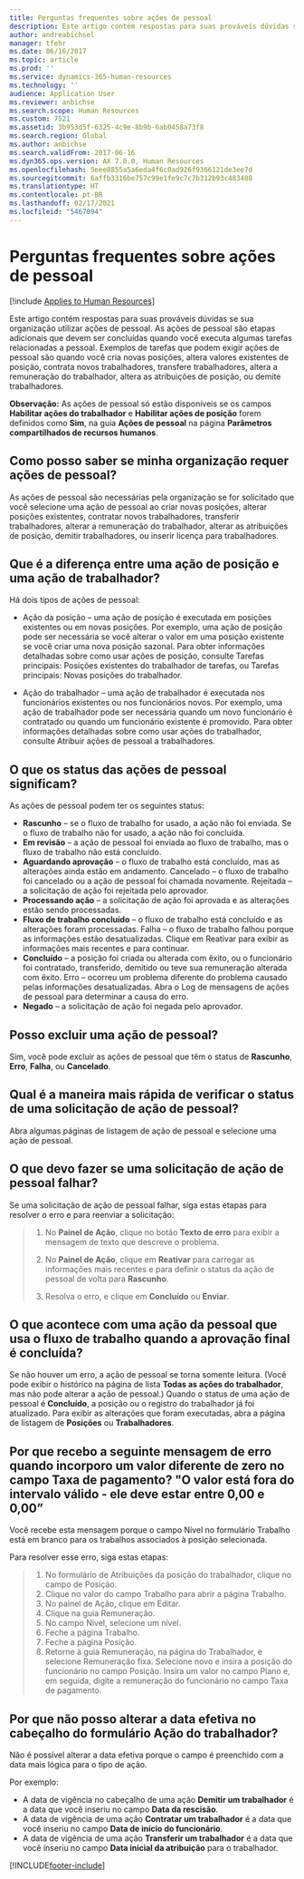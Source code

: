 ```yaml
---
title: Perguntas frequentes sobre ações de pessoal
description: Este artigo contém respostas para suas prováveis dúvidas se sua organização utilizar ações de pessoal. As ações de pessoal são etapas adicionais que devem ser concluídas quando você executa algumas tarefas relacionadas a pessoal.
author: andreabichsel
manager: tfehr
ms.date: 06/16/2017
ms.topic: article
ms.prod: ''
ms.service: dynamics-365-human-resources
ms.technology: ''
audience: Application User
ms.reviewer: anbichse
ms.search.scope: Human Resources
ms.custom: 7521
ms.assetid: 3b953d5f-6325-4c9e-8b9b-6ab0458a73f8
ms.search.region: Global
ms.author: anbichse
ms.search.validFrom: 2017-06-16
ms.dyn365.ops.version: AX 7.0.0, Human Resources
ms.openlocfilehash: 5eee8855a5a6eda4f6c0ad926f9366121de3ee7d
ms.sourcegitcommit: 6affb3316be757c99e1fe9c7c7b312b93c483408
ms.translationtype: HT
ms.contentlocale: pt-BR
ms.lasthandoff: 02/17/2021
ms.locfileid: "5467094"
---
```

# <a name="personnel-actions-faq"></a>Perguntas frequentes sobre ações de pessoal

[!include [Applies to Human Resources](../includes/applies-to-hr.md)]

Este artigo contém respostas para suas prováveis dúvidas se sua organização utilizar ações de pessoal. As ações de pessoal são etapas adicionais que devem ser concluídas quando você executa algumas tarefas relacionadas a pessoal. Exemplos de tarefas que podem exigir ações de pessoal são quando você cria novas posições, altera valores existentes de posição, contrata novos trabalhadores, transfere trabalhadores, altera a remuneração do trabalhador, altera as atribuições de posição, ou demite trabalhadores.

**Observação:** As ações de pessoal só estão disponíveis se os campos **Habilitar ações do trabalhador** e **Habilitar ações de posição** forem definidos como **Sim**, na guia **Ações de pessoal** na página **Parâmetros compartilhados de recursos humanos**. 

## <a name="how-can-i-tell-if-my-organization-requires-personnel-actions"></a>Como posso saber se minha organização requer ações de pessoal?
As ações de pessoal são necessárias pela organização se for solicitado que você selecione uma ação de pessoal ao criar novas posições, alterar posições existentes, contratar novos trabalhadores, transferir trabalhadores, alterar a remuneração do trabalhador, alterar as atribuições de posição, demitir trabalhadores, ou inserir licença para trabalhadores. 

## <a name="what-is-the-difference-between-a-position-action-and-a-worker-action"></a>Que é a diferença entre uma ação de posição e uma ação de trabalhador?
Há dois tipos de ações de pessoal:

- Ação da posição – uma ação de posição é executada em posições existentes ou em novas posições. Por exemplo, uma ação de posição pode ser necessária se você alterar o valor em uma posição existente se você criar uma nova posição sazonal. Para obter informações detalhadas sobre como usar ações de posição, consulte Tarefas principais: Posições existentes do trabalhador de tarefas, ou Tarefas principais: Novas posições do trabalhador.

- Ação do trabalhador – uma ação de trabalhador é executada nos funcionários existentes ou nos funcionários novos. Por exemplo, uma ação de trabalhador pode ser necessária quando um novo funcionário é contratado ou quando um funcionário existente é promovido. Para obter informações detalhadas sobre como usar ações do trabalhador, consulte Atribuir ações de pessoal a trabalhadores.

## <a name="what-do-the-statuses-of-the-personnel-actions-mean"></a>O que os status das ações de pessoal significam?
As ações de pessoal podem ter os seguintes status:

- **Rascunho** – se o fluxo de trabalho for usado, a ação não foi enviada. Se o fluxo de trabalho não for usado, a ação não foi concluída.
- **Em revisão** – a ação de pessoal foi enviada ao fluxo de trabalho, mas o fluxo de trabalho não está concluído.
- **Aguardando aprovação** – o fluxo de trabalho está concluído, mas as alterações ainda estão em andamento. Cancelado – o fluxo de trabalho foi cancelado ou a ação de pessoal foi chamada novamente. Rejeitada – a solicitação de ação foi rejeitada pelo aprovador.
- **Processando ação** – a solicitação de ação foi aprovada e as alterações estão sendo processadas.
- **Fluxo de trabalho concluído** – o fluxo de trabalho está concluído e as alterações foram processadas. Falha – o fluxo de trabalho falhou porque as informações estão desatualizadas. Clique em Reativar para exibir as informações mais recentes e para continuar.
- **Concluído** – a posição foi criada ou alterada com êxito, ou o funcionário foi contratado, transferido, demitido ou teve sua remuneração alterada com êxito. Erro – ocorreu um problema diferente do problema causado pelas informações desatualizadas. Abra o Log de mensagens de ações de pessoal para determinar a causa do erro.
- **Negado** – a solicitação de ação foi negada pelo aprovador.

## <a name="can-i-delete-a-personnel-action"></a>Posso excluir uma ação de pessoal?
Sim, você pode excluir as ações de pessoal que têm o status de **Rascunho**, **Erro**, **Falha**, ou **Cancelado**.

## <a name="what-is-the-fastest-way-to-check-the-status-of-a-personnel-action-request"></a>Qual é a maneira mais rápida de verificar o status de uma solicitação de ação de pessoal?
Abra algumas páginas de listagem de ação de pessoal e selecione uma ação de pessoal.

## <a name="what-should-i-do-if-a-personnel-action-request-fails"></a>O que devo fazer se uma solicitação de ação de pessoal falhar?
Se uma solicitação de ação de pessoal falhar, siga estas etapas para resolver o erro e para reenviar a solicitação:

> 1. No **Painel de Ação**, clique no botão **Texto de erro** para exibir a mensagem de texto que descreve o problema.
> 
> 2. No **Painel de Ação**, clique em **Reativar** para carregar as informações mais recentes e para definir o status da ação de pessoal de volta para **Rascunho**.
> 
> 3. Resolva o erro, e clique em **Concluído** ou **Enviar**.

## <a name="what-happens-to-a-personnel-action-that-uses-workflow-when-the-final-approval-is-completed"></a>O que acontece com uma ação da pessoal que usa o fluxo de trabalho quando a aprovação final é concluída?
Se não houver um erro, a ação de pessoal se torna somente leitura. (Você pode exibir o histórico na página de lista **Todas as ações do trabalhador**, mas não pode alterar a ação de pessoal.) Quando o status de uma ação de pessoal é **Concluído**, a posição ou o registro do trabalhador já foi atualizado. Para exibir as alterações que foram executadas, abra a página de listagem de **Posições** ou **Trabalhadores**.

## <a name="why-do-i-receive-the-following-error-when-i-enter-a-non-zero-value-in-the-pay-rate-field-the-value-is-out-of-its-valid-range--it-much-be-between-000-and-000"></a>Por que recebo a seguinte mensagem de erro quando incorporo um valor diferente de zero no campo Taxa de pagamento? "O valor está fora do intervalo válido - ele deve estar entre 0,00 e 0,00”
Você recebe esta mensagem porque o campo Nível no formulário Trabalho está em branco para os trabalhos associados à posição selecionada.

Para resolver esse erro, siga estas etapas:

> 1. No formulário de Atribuições da posição do trabalhador, clique no campo de Posição.  
> 2. Clique no valor do campo Trabalho para abrir a página Trabalho.
> 3. No painel de Ação, clique em Editar.
> 4. Clique na guia Remuneração.
> 5. No campo Nível, selecione um nível.
> 6. Feche a página Trabalho.
> 7. Feche a página Posição.
> 8. Retorne à guia Remuneração, na página do Trabalhador, e selecione Remuneração fixa.  Selecione novo e insira a posição do funcionário no campo Posição.  Insira um valor no campo Plano e, em seguida, digite a remuneração do funcionário no campo Taxa de pagamento.

## <a name="why-cant-i-change-the-effective-date-in-the-header-of-the-worker-action-form"></a>Por que não posso alterar a data efetiva no cabeçalho do formulário Ação do trabalhador?
Não é possível alterar a data efetiva porque o campo é preenchido com a data mais lógica para o tipo de ação.

Por exemplo:

- A data de vigência no cabeçalho de uma ação **Demitir um trabalhador** é a data que você inseriu no campo **Data da rescisão**.
- A data de vigência de uma ação **Contratar um trabalhador** é a data que você inseriu no campo **Data de início do funcionário**.
- A data de vigência de uma ação **Transferir um trabalhador** é a data que você inseriu no campo **Data inicial da atribuição** para o trabalhador.



[!INCLUDE[footer-include](../includes/footer-banner.md)]